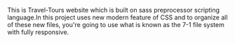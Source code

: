 This is Travel-Tours website which is built on sass preprocessor scripting language.In this project uses new modern feature of CSS and to organize all of these new files, you're going to use what is known as the 7-1 file system with fully responsive.
